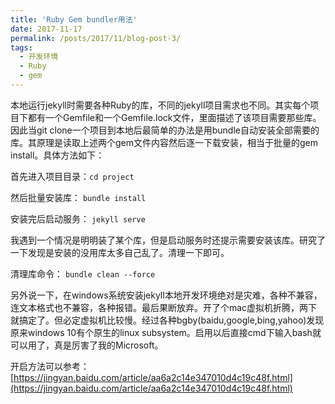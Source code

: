 ```yaml
---
title: 'Ruby Gem bundler用法'
date: 2017-11-17
permalink: /posts/2017/11/blog-post-3/
tags:
  - 开发环境
  - Ruby
  - gem
---
```


本地运行jekyll时需要各种Ruby的库，不同的jekyll项目需求也不同。其实每个项目下都有一个Gemfile和一个Gemfile.lock文件，里面描述了该项目需要那些库。因此当git clone一个项目到本地后最简单的办法是用bundle自动安装全部需要的库。其原理是读取上述两个gem文件内容然后逐一下载安装，相当于批量的gem install。具体方法如下：

首先进入项目目录：`cd project`

然后批量安装库： `bundle install`

安装完后启动服务： `jekyll serve`

我遇到一个情况是明明装了某个库，但是启动服务时还提示需要安装该库。研究了一下发现是安装的没用库太多自己乱了。清理一下即可。

清理库命令： `bundle clean --force`

另外说一下，在windows系统安装jekyll本地开发环境绝对是灾难，各种不兼容，连文本格式也不兼容，各种报错。最后果断放弃。开了个mac虚拟机折腾，两下就搞定了。但必定虚拟机比较慢。经过各种bgby(baidu,google,bing,yahoo)发现原来windows 10有个原生的linux subsystem。启用以后直接cmd下输入bash就可以用了，真是厉害了我的Microsoft。

开启方法可以参考：[https://jingyan.baidu.com/article/aa6a2c14e347010d4c19c48f.html](https://jingyan.baidu.com/article/aa6a2c14e347010d4c19c48f.html)